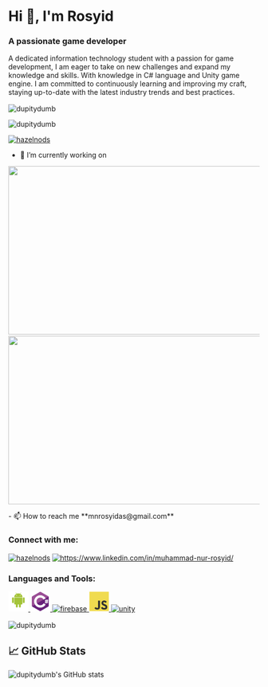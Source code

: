 <h1 >Hi 👋, I'm Rosyid</h1>
<h3 >A passionate game developer</h3>
<p> A dedicated information technology student with a passion for game development, I am eager to take on new challenges and expand my knowledge and skills. With knowledge in C# language and Unity game engine. I am committed to continuously learning and improving my craft, staying up-to-date with the latest industry trends and best practices.</p>


<p><img align="center" src="https://github-readme-streak-stats.herokuapp.com/?user=dupitydumb&" alt="dupitydumb" /></p>
<p align="left"> <img src="https://komarev.com/ghpvc/?username=dupitydumb&label=Profile%20views&color=0e75b6&style=flat" alt="dupitydumb" /> </p>

<p align="left"> <a href="https://twitter.com/hazelnods" target="blank"><img src="https://img.shields.io/twitter/follow/hazelnods?logo=twitter&style=for-the-badge" alt="hazelnods" /></a> </p>

- 🔭 I’m currently working on 
<p align="center">
  <img width="600px" height="338" src="https://github.com/dupitydumb/Cocoki/assets/37872714/ae777c1c-d76e-4b96-bca6-0abce7e4d88d">
  <img align="center" width="600px" height="338" src="https://github.com/dupitydumb/HexagonalPuzzle/assets/37872714/953929ba-e7ec-47c4-a5e8-8ee704da3860">
  <p align="center"></p>
</p>
- 📫 How to reach me **mnrosyidas@gmail.com**

<h3 align="left">Connect with me:</h3>
<p align="left">
<a href="https://twitter.com/hazelnods" target="blank"><img align="center" src="https://raw.githubusercontent.com/rahuldkjain/github-profile-readme-generator/master/src/images/icons/Social/twitter.svg" alt="hazelnods" height="30" width="40" /></a>
<a href="https://linkedin.com/in/https://www.linkedin.com/in/muhammad-nur-rosyid/" target="blank"><img align="center" src="https://raw.githubusercontent.com/rahuldkjain/github-profile-readme-generator/master/src/images/icons/Social/linked-in-alt.svg" alt="https://www.linkedin.com/in/muhammad-nur-rosyid/" height="30" width="40" /></a>
</p>

<h3 align="left">Languages and Tools:</h3>
<p align="left"> <a href="https://developer.android.com" target="_blank" rel="noreferrer"> <img src="https://raw.githubusercontent.com/devicons/devicon/master/icons/android/android-original-wordmark.svg" alt="android" width="40" height="40"/> </a> <a href="https://www.w3schools.com/cs/" target="_blank" rel="noreferrer"> <img src="https://raw.githubusercontent.com/devicons/devicon/master/icons/csharp/csharp-original.svg" alt="csharp" width="40" height="40"/> </a> <a href="https://firebase.google.com/" target="_blank" rel="noreferrer"> <img src="https://www.vectorlogo.zone/logos/firebase/firebase-icon.svg" alt="firebase" width="40" height="40"/> </a> <a href="https://developer.mozilla.org/en-US/docs/Web/JavaScript" target="_blank" rel="noreferrer"> <img src="https://raw.githubusercontent.com/devicons/devicon/master/icons/javascript/javascript-original.svg" alt="javascript" width="40" height="40"/> </a> <a href="https://unity.com/" target="_blank" rel="noreferrer"> <img src="https://www.vectorlogo.zone/logos/unity3d/unity3d-icon.svg" alt="unity" width="40" height="40"/> </a> </p>

<img align="center" src="https://github-readme-stats.vercel.app/api/top-langs?username=dupitydumb&show_icons=true&locale=en&layout=compact" alt="dupitydumb" />

## 📈 GitHub Stats

![dupitydumb's GitHub stats](https://github-readme-stats.vercel.app/api?username=dupitydumb&show_icons=true&theme=radical)

